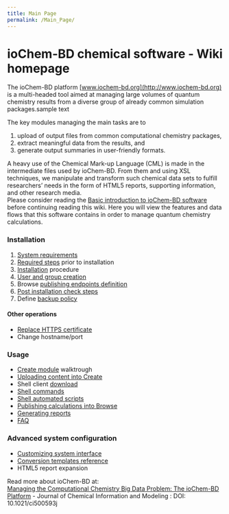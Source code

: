 ```yaml
---
title: Main Page
permalink: /Main_Page/
---
```


# ioChem-BD chemical software - Wiki homepage

The ioChem-BD platform [www.iochem-bd.org](http://www.iochem-bd.org) is a multi-headed tool aimed at managing large volumes of quantum chemistry results from a diverse group of already common simulation packages.sample text

The key modules managing the main tasks are to

1. upload of output files from common computational chemistry packages,
2. extract meaningful data from the results, and
3. generate output summaries in user-friendly formats.

A heavy use of the Chemical Mark-up Language \(CML\) is made in the intermediate files used by ioChem-BD. From them and using XSL techniques, we manipulate and transform such chemical data sets to fulfill researchers’ needs in the form of HTML5 reports, supporting information, and other research media.  
Please consider reading the [Basic introduction to ioChem-BD software](/Basic_introduction_to_ioChem-BD_software "wikilink") before continuing reading this wiki. Here you will view the features and data flows that this software contains in order to manage quantum chemistry calculations.





### Installation

1. [System requirements](system_requirements.md)
2. [Required steps](Required_steps.md) prior to installation 
3. [Installation](Installation.md) procedure 
4. [User and group creation](/installation/User_and_group_generation.md)
5. Browse [publishing endpoints definition](/installation/publishing_endpoints_definition.md)
6. [Post installation check steps](/installation/Post_installation_check_steps.md)
7. Define [backup policy](Backup_policy.md)

#### Other operations 

* [Replace HTTPS certificate](/installation/Replace_HTTPS_certificate.md)
* Change hostname/port

### Usage

* [Create module](/Create_module "wikilink") walktrough
* [Uploading content into Create](/Uploading_content_into_Create "wikilink")
* Shell client [download](/Uploading_content_into_Create#shellupload "wikilink")
* [Shell commands](/Shell_commands "wikilink")
* [Shell automated scripts](/Shell_automated_scripts "wikilink")
* [Publishing calculations into Browse](/Publishing_calculations_into_Browse "wikilink")
* [Generating reports](/Generating_reports "wikilink")
* [FAQ](/FAQ "wikilink")                      

### Advanced system configuration 
* [Customizing system interface](/Customizing_system_interface "wikilink")
* [Conversion templates reference](/Conversion_templates_reference "wikilink")
* HTML5 report expansion

Read more about ioChem-BD at:  
[Managing the Computational Chemistry Big Data Problem: The ioChem-BD Platform](http://pubs.acs.org/doi/abs/10.1021/ci500593j) - Journal of Chemical Information and Modeling : DOI: 10.1021/ci500593j